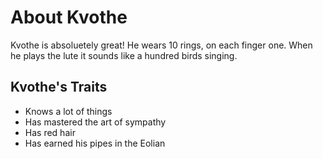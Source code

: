 # About Kvothe

Kvothe is absoluetely great! He wears 10 rings, on each finger one. When he plays the lute it sounds like a hundred birds singing.

## Kvothe's Traits

* Knows a lot of things
* Has mastered the art of sympathy 
* Has red hair
* Has earned his pipes in the Eolian